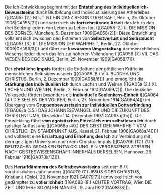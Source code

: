 
Die Ich-Entwicklung beginnt mit der **Entstehung des individuellen Ich-Bewusstseins** durch Blutbildung und Individualisierung des Ätherleibes ([[GA055 (2.) BLUT IST EIN GANZ BESONDERER SAFT, Berlin, 25. Oktober 1906|GA055/2]]) und setzt sich als **fortschreitende Arbeit** des Ich an den drei Seelengliedern von Leben zu Leben fort ([[GA058 (2.) II. DIE MISSION DES ZORNES, München, 5. Dezember 1909|GA058/2]]). Diese Entwicklung vollzieht sich zwischen den Extremen von **Selbstverlust und Selbstsucht** ([[GA058 (3.) III. DIE MISSION DER WAHRHEIT, Berlin, 22. Oktober 1909|GA058/3]]) und führt zur **bewussten Umgestaltung** der menschlichen Wesensglieder durch das Ich zur höheren Vollendung ([[GA058 (7.) VII. DAS WESEN DES EGOISMUS, Berlin, 25. November 1909|GA058/7]]).

Der **christliche Impuls** fördert die Entfaltung der göttlichen Kräfte im menschlichen Selbstbewusstsein ([[GA058 (8.) VIII. BUDDHA UND CHRISTUS, Berlin, 2. Dezember 1909|GA058/8]]) und ermöglicht die **Stärkung des individuellen Ich** durch Lachen und Weinen ([[GA059 (2.) XI. LACHEN UND WEINEN, Berlin, 3. Februar 1910|GA059/2]]). Die deutsche Volksseele fördert besonders die **individuelle Seelenkern-Einheit** ([[GA064 (4.) DIE SEELEN DER VÖLKER, Berlin, 27. November 1914|GA064/4]]) im Übergang vom **Gruppenbewusstsein zur individuellen Gottverbindung** ([[GA068a (35.) DAS JOHANNESEVANGELIUM UND DIE ZUKUNFT DES CHRISTENTUMS, Düsseldorf 14. Dezember 1907|GA068a/35]]). Die Entwicklung führt **vom egoistischen Einzel-Ich zum selbstlosen Ich** durch geistige Auffassung ([[GA068a (40.) DER GEIST DER WAHRHEIT VOM CHRISTLICHEN STANDPUNKT AUS, Kassel, 21. Februar 1908|GA068a/40]]) und vollzieht eine **Erkraftung und Erhöhung des Ich** zur Verbindung mit dem geistigen Universum nach dem Christus-Impuls ([[GA070b (12.) ZUR DEUTSCHEN GEDANKENENTWICKLUNG. EIN VERGESSENES STREBEN NACH GEISTESWISSENSCHAFT INNERHALB DERSELBEN, Hannover, 29. Februar 1916|GA070b/12]]).

Das **Heraufdämmern des Selbstbewusstseins** seit dem 8./7. vorchristlichen Jahrhundert ([[GA079 (7.) JESUS ODER CHRISTUS, Kristiania (Oslo), 29. November 1921|GA079/7]]) entwickelt sich von gedämpfter zu **voller Ichheit** ([[GA083 (8.) ACHTER VORTRAG, Wien DIE ZEIT UND IHRE SOZIALEN MÄNGEL, 9. Juni 1922|GA083/8]]).
